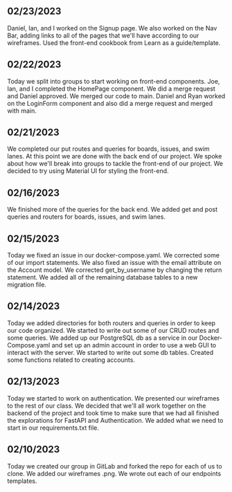 ## 02/23/2023

Daniel, Ian, and I worked on the Signup page. We also worked on the Nav Bar, adding links to all of the pages that we'll have according to our wireframes. Used the front-end cookbook from Learn as a guide/template.

## 02/22/2023

Today we split into groups to start working on front-end components. Joe, Ian, and I completed the HomePage component. We did a merge request and Daniel approved. We merged our code to main. Daniel and Ryan worked on the LoginForm component and also did a merge request and merged with main.

## 02/21/2023

We completed our put routes and queries for boards, issues, and swim lanes. At this point we are done with the back end of our project. We spoke about how we'll break into groups to tackle the front-end of our project. We decided to try using Material UI for styling the front-end.

## 02/16/2023

We finished more of the queries for the back end. We added get and post queries and routers for boards, issues, and swim lanes.

## 02/15/2023

Today we fixed an issue in our docker-compose.yaml. We corrected some of our import statements. We also fixed an issue with the email attribute on the Account model. We corrected get_by_username by changing the return statement. We added all of the remaining database tables to a new migration file.

## 02/14/2023

Today we added directories for both routers and queries in order to keep our code organized. We started to write out some of our CRUD routes and some queries. We added up our PostgreSQL db as a service in our Docker-Compose.yaml and set up an admin account in order to use a web GUI to interact with the server. We started to write out some db tables. Created some functions related to creating accounts.

## 02/13/2023

Today we started to work on authentication. We presented our wireframes to the rest of our class. We decided that we'll all work together on the backend of the project and took time to make sure that we had all finished the explorations for FastAPI and Authentication. We added what we need to start in our requirements.txt file.

## 02/10/2023

Today we created our group in GitLab and forked the repo for each of us to clone. We added our wireframes .png. We wrote out each of our endpoints templates.
